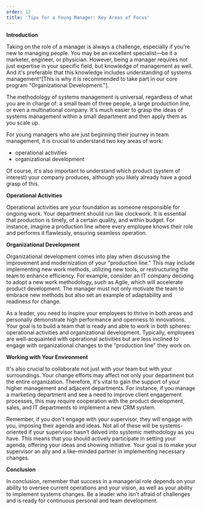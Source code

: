 ```yaml
---
order: 12
title: 'Tips for a Young Manager: Key Areas of Focus'
---
```


**Introduction**

Taking on the role of a manager is always a challenge, especially if you're new to managing people. You may be an excellent specialist—be it a marketer, engineer, or physician. However, being a manager requires not just expertise in your specific field, but knowledge of management as well. And it's preferable that this knowledge includes understanding of systems management^[This is why it is recommended to take part in our core program "Organizational Development."].

The methodology of systems management is universal, regardless of what you are in charge of: a small team of three people, a large production line, or even a multinational company. It's much easier to grasp the ideas of systems management within a small department and then apply them as you scale up.

For young managers who are just beginning their journey in team management, it is crucial to understand two key areas of work:

- operational activities
- organizational development

Of course, it's also important to understand which product (system of interest) your company produces, although you likely already have a good grasp of this.

**Operational Activities**

Operational activities are your foundation as someone responsible for ongoing work. Your department should run like clockwork. It is essential that production is timely, of a certain quality, and within budget. For instance, imagine a production line where every employee knows their role and performs it flawlessly, ensuring seamless operation.

**Organizational Development**

Organizational development comes into play when discussing the improvement and modernization of your "production line." This may include implementing new work methods, utilizing new tools, or restructuring the team to enhance efficiency. For example, consider an IT company deciding to adopt a new work methodology, such as Agile, which will accelerate product development. The manager must not only motivate the team to embrace new methods but also set an example of adaptability and readiness for change.

As a leader, you need to inspire your employees to thrive in both areas and personally demonstrate high performance and openness to innovations. Your goal is to build a team that is ready and able to work in both spheres: operational activities and organizational development. Typically, employees are well-acquainted with operational activities but are less inclined to engage with organizational changes to the "production line" they work on.

**Working with Your Environment**

It's also crucial to collaborate not just with your team but with your surroundings. Your change efforts may affect not only your department but the entire organization. Therefore, it's vital to gain the support of your higher management and adjacent departments. For instance, if you manage a marketing department and see a need to improve client engagement processes, this may require cooperation with the product development, sales, and IT departments to implement a new CRM system.

Remember, if you don't engage with your supervisor, they will engage with you, imposing their agenda and ideas. Not all of these will be systems-oriented if your supervisor hasn't delved into systemic methodology as you have. This means that you should actively participate in setting your agenda, offering your ideas and showing initiative. Your goal is to make your supervisor an ally and a like-minded partner in implementing necessary changes.

**Conclusion**

In conclusion, remember that success in a managerial role depends on your ability to oversee current operations and your vision, as well as your ability to implement systems changes. Be a leader who isn't afraid of challenges and is ready for continuous personal and team development.